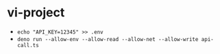 # vi-project
- `echo "API_KEY=12345" >> .env`
- `deno run --allow-env --allow-read --allow-net --allow-write api-call.ts`
